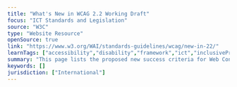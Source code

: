 ```yaml
---
title: "What's New in WCAG 2.2 Working Draft"
focus: "ICT Standards and Legislation"
source: "W3C"
type: "Website Resource"
openSource: true
link: "https://www.w3.org/WAI/standards-guidelines/wcag/new-in-22/"
learnTags: ["accessibility","disability","framework","ict","inclusivePractice","regulation"]
summary: "This page lists the proposed new success criteria for Web Content Accessibility Guidelines (WCAG) 2.2."
keywords: []
jurisdiction: ["International"]
---
```

